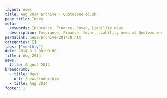 ```yaml
---
layout: news
title: Aug 2014 archive - Quotezone.co.uk
page_title: Index
meta:
  keywords: Insurance, Finance, Cover, Liability news
  description: Insurance, Finance, Cover, Liability news at Quotezone.co.uk.
permalink: news/archive/2014/8.htm
categories: []
tags: ["monthly"]
date: 2014-8-1 00:00:00
filter: Aug 2014
news:
  title: August 2014
breadcrumb:
  - title: News
    url: /news/index.htm
  - title: Aug 2014
footer: 1
---
```


